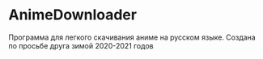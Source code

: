 # AnimeDownloader
Программа для легкого скачивания аниме на русском языке.
Создана по просьбе друга зимой 2020-2021 годов
